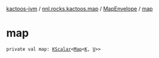 [kactoos-jvm](../../index.md) / [nnl.rocks.kactoos.map](../index.md) / [MapEnvelope](index.md) / [map](./map.md)

# map

`private val map: `[`KScalar`](../../nnl.rocks.kactoos/-k-scalar.md)`<`[`Map`](https://kotlinlang.org/api/latest/jvm/stdlib/kotlin.collections/-map/index.html)`<`[`K`](index.md#K)`, `[`V`](index.md#V)`>>`